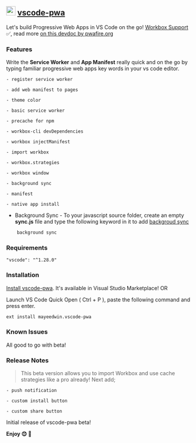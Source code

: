 ## <img src="https://github.com/mayeedwin/vscode-pwa/blob/master/.vscode-pwa/icons/pwa.png" height="25"/> [vscode-pwa](https://marketplace.visualstudio.com/items?itemName=mayeedwin.vscode-pwa)

Let's build Progressive Web Apps in VS Code on the go! [Workbox Support](https://developers.google.com/web/tools/workbox/) ✅, read more [on this devdoc by pwafire.org](https://pwafire.org/developer/docs/how-to-use-vscode-pwa-in-vscode/)

### Features

Write the **Service Worker** and **App Manifest** really quick and on the go by typing familiar progressive web apps key words in your vs code editor.

    - register service worker

    - add web manifest to pages

    - theme color

    - basic service worker

    - precache for npm

    - workbox-cli devDependencies

    - workbox injectManifest

    - import workbox

    - workbox.strategies

    - workbox window

    - background sync

    - manifest

    - native app install

   - Background Sync - To your javascript source folder, create an empty **sync.js** file and type the following
 keyword in it to add [backgroud sync](https://pwafire.org/developer/docs/background-sync/)

 ```javascript
     background sync
 ```

### Requirements

    "vscode": "^1.28.0"

### Installation

[Install vscode-pwa](https://marketplace.visualstudio.com/items?itemName=mayeedwin.vscode-pwa). It's available in Visual Studio Marketplace! OR

Launch VS Code Quick Open ( Ctrl + P ), paste the following command and press enter.

```sh
ext install mayeedwin.vscode-pwa
```

### Known Issues

All good to go with beta!

### Release Notes

> This beta version allows you to import Workbox and use cache strategies like a pro already! Next add; 
   
    - push notification

    - custom install button

    - custom share button

Initial release of vscode-pwa beta!

**Enjoy 😊 🐥**

